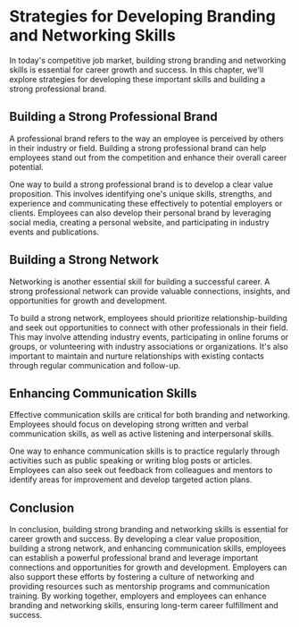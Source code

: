 Strategies for Developing Branding and Networking Skills
===================================================================================================

In today's competitive job market, building strong branding and networking skills is essential for career growth and success. In this chapter, we'll explore strategies for developing these important skills and building a strong professional brand.

Building a Strong Professional Brand
------------------------------------

A professional brand refers to the way an employee is perceived by others in their industry or field. Building a strong professional brand can help employees stand out from the competition and enhance their overall career potential.

One way to build a strong professional brand is to develop a clear value proposition. This involves identifying one's unique skills, strengths, and experience and communicating these effectively to potential employers or clients. Employees can also develop their personal brand by leveraging social media, creating a personal website, and participating in industry events and publications.

Building a Strong Network
-------------------------

Networking is another essential skill for building a successful career. A strong professional network can provide valuable connections, insights, and opportunities for growth and development.

To build a strong network, employees should prioritize relationship-building and seek out opportunities to connect with other professionals in their field. This may involve attending industry events, participating in online forums or groups, or volunteering with industry associations or organizations. It's also important to maintain and nurture relationships with existing contacts through regular communication and follow-up.

Enhancing Communication Skills
------------------------------

Effective communication skills are critical for both branding and networking. Employees should focus on developing strong written and verbal communication skills, as well as active listening and interpersonal skills.

One way to enhance communication skills is to practice regularly through activities such as public speaking or writing blog posts or articles. Employees can also seek out feedback from colleagues and mentors to identify areas for improvement and develop targeted action plans.

Conclusion
----------

In conclusion, building strong branding and networking skills is essential for career growth and success. By developing a clear value proposition, building a strong network, and enhancing communication skills, employees can establish a powerful professional brand and leverage important connections and opportunities for growth and development. Employers can also support these efforts by fostering a culture of networking and providing resources such as mentorship programs and communication training. By working together, employers and employees can enhance branding and networking skills, ensuring long-term career fulfillment and success.
